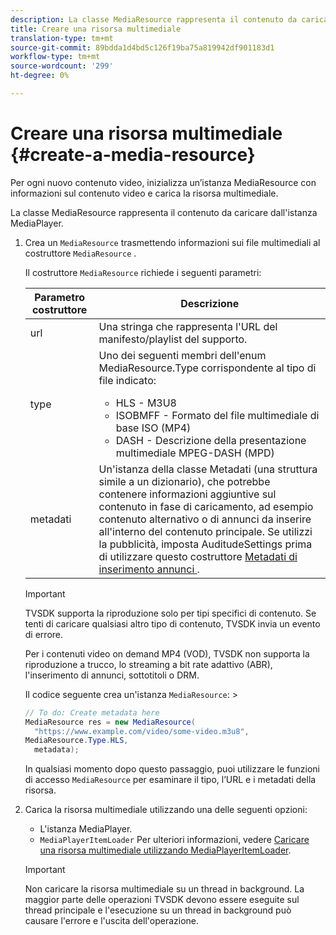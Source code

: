 ```yaml
---
description: La classe MediaResource rappresenta il contenuto da caricare dall'istanza MediaPlayer.
title: Creare una risorsa multimediale
translation-type: tm+mt
source-git-commit: 89bdda1d4bd5c126f19ba75a819942df901183d1
workflow-type: tm+mt
source-wordcount: '299'
ht-degree: 0%

---
```



# Creare una risorsa multimediale {#create-a-media-resource}

Per ogni nuovo contenuto video, inizializza un’istanza MediaResource con informazioni sul contenuto video e carica la risorsa multimediale.

La classe MediaResource rappresenta il contenuto da caricare dall&#39;istanza MediaPlayer.

1. Crea un `MediaResource` trasmettendo informazioni sui file multimediali al costruttore `MediaResource` .

   Il costruttore `MediaResource` richiede i seguenti parametri:

   <table id="table_22886D6770FB45E99D35D0B90E6CC302"> 
   <thead> 
   <tr> 
      <th colname="col1" class="entry"> Parametro costruttore </th> 
      <th colname="col2" class="entry"> Descrizione </th> 
   </tr> 
   </thead>
   <tbody> 
   <tr> 
      <td colname="col1"> <span class="codeph"> url  </span> </td> 
      <td colname="col2"> Una stringa che rappresenta l'URL del manifesto/playlist del supporto. </td> 
   </tr> 
   <tr> 
      <td colname="col1"> <span class="codeph"> type  </span> </td> 
      <td colname="col2"> Uno dei seguenti membri dell'enum <span class="codeph"> MediaResource.Type </span> corrispondente al tipo di file indicato: 
      <ul id="ul_C286ED3C31364B858A1C9AF3356E9282"> 
      <li id="li_25B24EF76D8849DE8764539F25E435FA"> <span class="codeph"> HLS  </span> - M3U8 </li> 
      <li id="li_1344A41B434D49229E392F1AAF9ECA81"> <span class="codeph"> ISOBMFF  </span> - Formato del file multimediale di base ISO (MP4) </li> 
      <li id="li_92392073B7334916B06B16570C51AC91"> <span class="codeph"> DASH  </span> - Descrizione della presentazione multimediale MPEG-DASH (MPD) </li> 
      </ul> </td> 
   </tr> 
   <tr> 
      <td colname="col1"> <span class="codeph"> metadati  </span> </td> 
      <td colname="col2"> Un'istanza della classe <span class="codeph"> Metadati </span> (una struttura simile a un dizionario), che potrebbe contenere informazioni aggiuntive sul contenuto in fase di caricamento, ad esempio contenuto alternativo o di annunci da inserire all'interno del contenuto principale. Se utilizzi la pubblicità, imposta <span class="codeph"> AuditudeSettings </span> prima di utilizzare questo costruttore <a href="/help/programming/tvsdk-3x-android-prog/android-3x-advertising/ad-insertion/ad-insertion-metadata/android-3x-ad-insertion-metadata.md"> Metadati di inserimento annunci </a>. </td> 
   </tr> 
   </tbody> 
   </table>

   >[!IMPORTANT]
   >
   >TVSDK supporta la riproduzione solo per tipi specifici di contenuto. Se tenti di caricare qualsiasi altro tipo di contenuto, TVSDK invia un evento di errore.
   >
   >Per i contenuti video on demand MP4 (VOD), TVSDK non supporta la riproduzione a trucco, lo streaming a bit rate adattivo (ABR), l&#39;inserimento di annunci, sottotitoli o DRM.

   Il codice seguente crea un&#39;istanza `MediaResource`:        >

   ```java
   // To do: Create metadata here 
   MediaResource res = new MediaResource( 
     "https://www.example.com/video/some-video.m3u8",  
   MediaResource.Type.HLS, 
     metadata); 
   ```

   In qualsiasi momento dopo questo passaggio, puoi utilizzare le funzioni di accesso `MediaResource` per esaminare il tipo, l’URL e i metadati della risorsa.

1. Carica la risorsa multimediale utilizzando una delle seguenti opzioni:

   * L&#39;istanza MediaPlayer.
   * `MediaPlayerItemLoader` Per ulteriori informazioni, vedere  [Caricare una risorsa multimediale utilizzando MediaPlayerItemLoader](../../../tvsdk-3x-android-prog/android-3x-content-playback-options-android2/mediaplayer-initialize-for-video/android-3x-media-resource-mediaplayeritemloader.md).

   >[!IMPORTANT]
   >
   >Non caricare la risorsa multimediale su un thread in background. La maggior parte delle operazioni TVSDK devono essere eseguite sul thread principale e l&#39;esecuzione su un thread in background può causare l&#39;errore e l&#39;uscita dell&#39;operazione.
